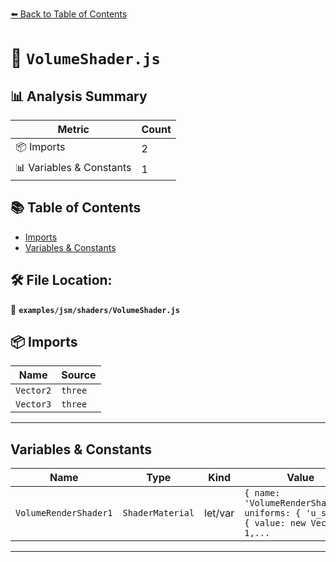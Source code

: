 [⬅️ Back to Table of Contents](../../../index.md)

# 📄 `VolumeShader.js`

## 📊 Analysis Summary

| Metric | Count |
|--------|-------|
| 📦 Imports | 2 |
| 📊 Variables & Constants | 1 |

## 📚 Table of Contents

- [Imports](#imports)
- [Variables & Constants](#variables-constants)

## 🛠️ File Location:
📂 **`examples/jsm/shaders/VolumeShader.js`**

## 📦 Imports

| Name | Source |
|------|--------|
| `Vector2` | `three` |
| `Vector3` | `three` |


---

## Variables & Constants

| Name | Type | Kind | Value | Exported |
|------|------|------|-------|----------|
| `VolumeRenderShader1` | `ShaderMaterial` | let/var | `{ name: 'VolumeRenderShader1', uniforms: { 'u_size': { value: new Vector3( 1,...` | ✗ |


---